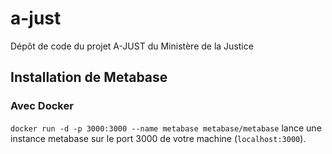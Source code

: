 # a-just
Dépôt de code du projet A-JUST du Ministère de la Justice


## Installation de Metabase

### Avec Docker
`docker run -d -p 3000:3000 --name metabase metabase/metabase` lance une instance metabase sur le port 3000 de votre machine (`localhost:3000`).

